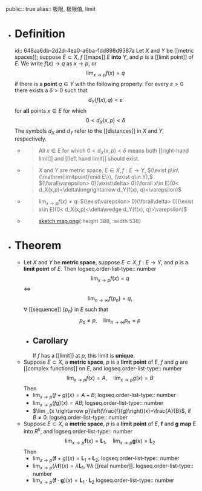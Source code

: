 public:: true
alias:: 极限, 极限值, limit

- # Definition
  id:: 648aa6db-2d2d-4ea0-a6ba-1dd898d9387a
  Let $X$ and $Y$ be [[metric spaces]]; suppose $E\subset X$, $f$ [[maps]] $E$ **into** $Y$, and $p$ is a [[limit point]] of $E$. We write $f(x)\to q$ as $x\to p$, or
  $$\lim_{x\to p}f(x)=q$$
  if there is a **point** $q\in Y$ with the following property: 
  For every $\varepsilon > 0$ there exists a $\delta> 0$ such that
  $$d_Y(f(x),q)<\varepsilon$$
  for **all** points $x\in E$ for which
  $$0< d_X(x, p)<\delta$$
  The symbols $d_X$ and $d_Y$ refer to the [[distances]] in $X$ and $Y$, respectively.
	- > All $x \in E$ for which $0< d_X(x, p)<\delta$ 
	  means both [[right-hand limit]] and [[left hand limit]] should exist.
	- >$X$ and $Y$ are metric space, $E\in X, f: E\to Y,$ 
	  $(\exist p\in\{\mathrm{limitpoint}\mid E\}), (\exist q\in Y),$
	  $(\forall\varepsilon> 0)(\exist\delta> 0)(\forall x\in E)(0< d_X(x,p)<\delta\longrightarrow d_Y(f(x), q)<\varepsilon)$
	- >$\lim_{x\to p}f(x)\ne q$:
	  $(\exist\varepsilon> 0)(\forall\delta> 0)(\exist x\in E)(0< d_X(x,p)<\delta\wedge d_Y(f(x), q)>\varepsilon)$
	- > [sketch map.png](../assets/image_1686059475209_0.png){:height 388, :width 538}
- # Theorem
	- Let $X$ and $Y$ be **metric space**, suppose $E\subset X,  f:E\to Y$, and $p$ is a **limit point** of $E$. Then
	  logseq.order-list-type:: number
	  $$\lim_{x\to p}f(x)=q $$
	  $\Longleftrightarrow$
	  $$\lim_{n\to\infty}f(p_n)=q,$$
	  $\forall$ [[sequence]] $\{p_n\}$ in $E$ such that
	  $$p_n\ne p,\quad\lim_{n\to\infty}p_n=p$$
		- ## Carollary
		  If $f$ has a [[limit]] at $p$, this limit is **unique**.
	- Suppose $E \subset X$, a **metric space**, $p$ is a **limit point** of $E$, $f$ and  $g$ are [[complex functions]] on $E$, and
	  logseq.order-list-type:: number
	  $$\lim_{x\rightarrow p} f(x) =A, \quad \lim _{x \rightarrow p} g(x)=B$$
	  Then
		- $\lim _{x \rightarrow p}(f+g)(x)=A+B$;
		  logseq.order-list-type:: number
		- $\lim _{x \rightarrow p}(f g)(x)=A B$;
		  logseq.order-list-type:: number
		- $\lim _{x \rightarrow p}\left(\frac{f}{g}\right)(x)=\frac{A}{B}$, if $B \neq 0$.
		  logseq.order-list-type:: number
	- Suppose $E \subset X$, a **metric space**,  $p$ is a **limit point** of $E$, $\mathbf{f}$  and  $\mathbf{g}$  **map**  $\mathrm{E}$  into  $R^{k}$, and
	  logseq.order-list-type:: number
	  $$\lim _{x \rightarrow p} \mathbf{f}(x)=\mathbf{L}_{1}, \quad \lim _{x \rightarrow p} \mathbf{g}(x)=\mathbf{L}_{2}$$
	  Then
		- $\lim _{z \rightarrow p}(\mathbf{f}+g)(x)=\mathbf{L}_{1}+\mathbf{L}_{2}$;
		  logseq.order-list-type:: number
		- $\lim _{x \rightarrow p}(\lambda \mathbf{f})(x)=\lambda \mathbf{L}_{1}$, $\forall \lambda$ [[real number]].
		  logseq.order-list-type:: number
		- $\lim _{x \rightarrow p}(\mathbf{f}\cdot\mathbf{g})(x)=\mathbf{L}_1\cdot\mathbf{L}_{2}$
		  logseq.order-list-type:: number